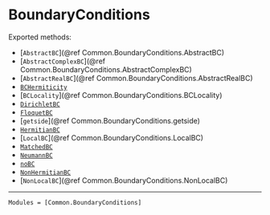 # BoundaryConditions

Exported methods:
  * [`AbstractBC`](@ref Common.BoundaryConditions.AbstractBC)
  * [`AbstractComplexBC`](@ref Common.BoundaryConditions.AbstractComplexBC)
  * [`AbstractRealBC`](@ref Common.BoundaryConditions.AbstractRealBC)
  * [`BCHermiticity`](@ref)
  * [`BCLocality`](@ref Common.BoundaryConditions.BCLocality)
  * [`DirichletBC`](@ref)
  * [`FloquetBC`](@ref)
  * [`getside`](@ref Common.BoundaryConditions.getside)
  * [`HermitianBC`](@ref)
  * [`LocalBC`](@ref Common.BoundaryConditions.LocalBC)
  * [`MatchedBC`](@ref)
  * [`NeumannBC`](@ref)
  * [`noBC`](@ref)
  * [`NonHermitianBC`](@ref)
  * [`NonLocalBC`](@ref Common.BoundaryConditions.NonLocalBC)

---

```@autodocs
Modules = [Common.BoundaryConditions]
```
